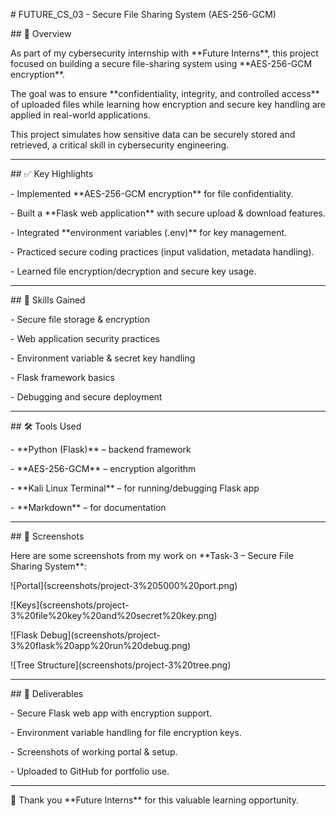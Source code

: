 \# FUTURE\_CS\_03 - Secure File Sharing System (AES-256-GCM)



\## 📖 Overview

As part of my cybersecurity internship with \*\*Future Interns\*\*, this project focused on building a secure file-sharing system using \*\*AES-256-GCM encryption\*\*.  

The goal was to ensure \*\*confidentiality, integrity, and controlled access\*\* of uploaded files while learning how encryption and secure key handling are applied in real-world applications.



This project simulates how sensitive data can be securely stored and retrieved, a critical skill in cybersecurity engineering.



---



\## ✅ Key Highlights

\- Implemented \*\*AES-256-GCM encryption\*\* for file confidentiality.

\- Built a \*\*Flask web application\*\* with secure upload \& download features.

\- Integrated \*\*environment variables (.env)\*\* for key management.

\- Practiced secure coding practices (input validation, metadata handling).

\- Learned file encryption/decryption and secure key usage.



---



\## 🎯 Skills Gained

\- Secure file storage \& encryption

\- Web application security practices

\- Environment variable \& secret key handling

\- Flask framework basics

\- Debugging and secure deployment



---



\## 🛠️ Tools Used

\- \*\*Python (Flask)\*\* – backend framework

\- \*\*AES-256-GCM\*\* – encryption algorithm

\- \*\*Kali Linux Terminal\*\* – for running/debugging Flask app

\- \*\*Markdown\*\* – for documentation



---



\## 📸 Screenshots



Here are some screenshots from my work on \*\*Task-3 – Secure File Sharing System\*\*:



!\[Portal](screenshots/project-3%205000%20port.png)  

!\[Keys](screenshots/project-3%20file%20key%20and%20secret%20key.png)  

!\[Flask Debug](screenshots/project-3%20flask%20app%20run%20debug.png)  

!\[Tree Structure](screenshots/project-3%20tree.png)  



---



\## 📝 Deliverables

\- Secure Flask web app with encryption support.

\- Environment variable handling for file encryption keys.

\- Screenshots of working portal \& setup.

\- Uploaded to GitHub for portfolio use.



---



🔗 Thank you \*\*Future Interns\*\* for this valuable learning opportunity.



